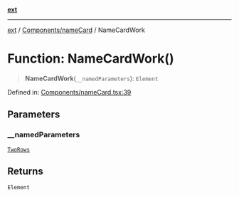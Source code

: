 [**ext**](../../../README.md)

***

[ext](../../../README.md) / [Components/nameCard](../README.md) / NameCardWork

# Function: NameCardWork()

> **NameCardWork**(`__namedParameters`): `Element`

Defined in: [Components/nameCard.tsx:39](https://github.com/Dion-Krasniqi/workout-tracker/blob/d35cdad79815d530f1000c93f7ff12a99e28154b/Ext/Components/nameCard.tsx#L39)

## Parameters

### \_\_namedParameters

[`TwoRows`](../../../interfaces/interfaces/interfaces/TwoRows.md)

## Returns

`Element`
